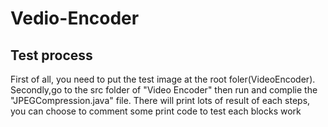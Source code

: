 # Vedio-Encoder
## Test process
First of all, you need to put the test image at the root foler(VideoEncoder).
Secondly,go to the src folder of "Video Encoder" then run and complie the "JPEGCompression.java" file.
There will print lots of result of each steps, you can choose to comment some print code to test each blocks work

